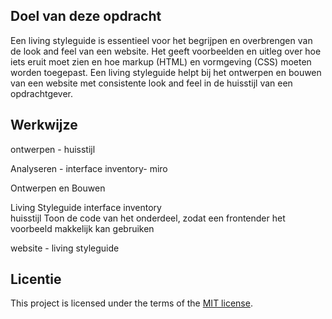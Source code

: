 ## Doel van deze opdracht

Een living styleguide is essentieel voor het begrijpen en overbrengen van de look and feel van een website. Het geeft voorbeelden en uitleg over hoe iets eruit moet zien en hoe markup (HTML) en vormgeving (CSS) moeten worden toegepast. Een living styleguide helpt bij het ontwerpen en bouwen van een website met consistente look and feel in de huisstijl van een opdrachtgever.

## Werkwijze

ontwerpen - huisstijl 

Analyseren - interface inventory- miro

Ontwerpen en Bouwen

Living Styleguide
interface inventory\
huisstijl 
Toon de code van het onderdeel, zodat een frontender het voorbeeld makkelijk kan gebruiken

website - living styleguide

## Licentie

This project is licensed under the terms of the [MIT license](./LICENSE).

